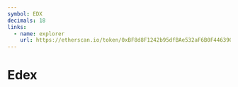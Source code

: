 ```yaml
---
symbol: EDX
decimals: 18
links:
  - name: explorer
    url: https://etherscan.io/token/0xBF8d8F1242b95dfBAe532aF6B0F4463905415CC1
---
```


# Edex
